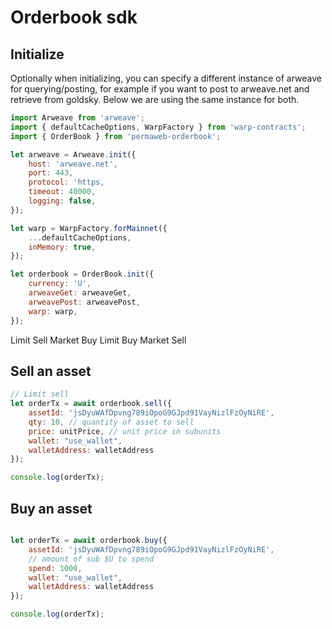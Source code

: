 # Orderbook sdk

## Initialize

Optionally when initializing, you can specify a different instance of arweave for querying/posting, for example if you want to post to arweave.net and retrieve from goldsky. Below we are using the same instance for both.

```js
import Arweave from 'arweave';
import { defaultCacheOptions, WarpFactory } from 'warp-contracts';
import { OrderBook } from 'permaweb-orderbook';

let arweave = Arweave.init({
	host: 'arweave.net',
	port: 443,
	protocol: 'https,
	timeout: 40000,
	logging: false,
});

let warp = WarpFactory.forMainnet({
	...defaultCacheOptions,
	inMemory: true,
});

let orderbook = OrderBook.init({
	currency: 'U',
	arweaveGet: arweaveGet,
	arweavePost: arweavePost,
	warp: warp,
});
```

Limit Sell Market Buy
Limit Buy Market Sell


## Sell an asset

```js
// Limit sell
let orderTx = await orderbook.sell({
	assetId: 'jsDyuWAfDpvng789iOpoG9GJpd91VayNizlFzOyNiRE',
	qty: 10, // quantity of asset to sell
	price: unitPrice, // unit price in subunits 
	wallet: "use_wallet",
	walletAddress: walletAddress
});

console.log(orderTx);
```

## Buy an asset

```js

let orderTx = await orderbook.buy({
	assetId: 'jsDyuWAfDpvng789iOpoG9GJpd91VayNizlFzOyNiRE',
	// amount of sub $U to spend
	spend: 1000,
	wallet: "use_wallet",
	walletAddress: walletAddress
});

console.log(orderTx);
```
